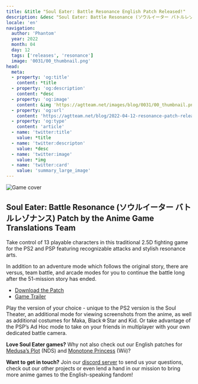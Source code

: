 ```yaml
---
title: &title "Soul Eater: Battle Resonance English Patch Released!"
description: &desc "Soul Eater: Battle Resonance (ソウルイーター バトルレゾナンス) Patch by the Anime Game Translations Team"
locale: 'en'
navigation:
  author: 'Phantom'
  year: 2022
  month: 04
  day: 12
  tags: ['releases', 'resonance']
  image: '0031/00_thumbnail.png'
head:
  meta:
  - property: 'og:title'
    content: *title
  - property: 'og:description'
    content: *desc
  - property: 'og:image'
    content: &img 'https://agtteam.net/images/blog/0031/00_thumbnail.png'
  - property: 'og:url'
    content: 'https://agtteam.net/blog/2022-04-12-resonance-patch-release'
  - property: 'og:type'
    content: 'article'
  - name: 'twitter:title'
    value: *title
  - name: 'twitter:descripton'
    value: *desc
  - name: 'twitter:image'
    value: *img
  - name: 'twitter:card'
    value: 'summary_large_image'
---
```


![Game cover](/images/blog/0031/681343377005068288_0.png)

## Soul Eater: Battle Resonance (ソウルイーター バトルレゾナンス) Patch by the Anime Game Translations Team

Take control of 13 playable characters in this traditional 2.5D fighting game for the PS2 and PSP featuring recognizable attacks and stylish resonance arts.

In addition to an adventure mode which follows the original story, there are versus, team battle, and arcade modes for you to continue the battle long after the 51-mission story has ended.

*   [Download the Patch](/resonance)
*   [Game Trailer](https://youtu.be/cYAvcnGk5ZY)

Play the version of your choice - unique to the PS2 version is the Soul Theater, an additional mode for viewing screenshots from the anime, as well as additional costumes for Maka, Black☆Star and Kid. Or take advantage of the PSP’s Ad Hoc mode to take on your friends in multiplayer with your own dedicated battle camera.  

**Love Soul Eater games?**
Why not also check out our English patches for [Medusa’s Plot](/medusa) (NDS) and [Monotone Princess](/monopri) (Wii)?

**Want to get in touch?**
Join our [discord server](https://discord.gg/UUF7Zbm) to send us your questions, check out our other projects or even lend a hand in our mission to bring more anime games to the English-speaking fandom!
